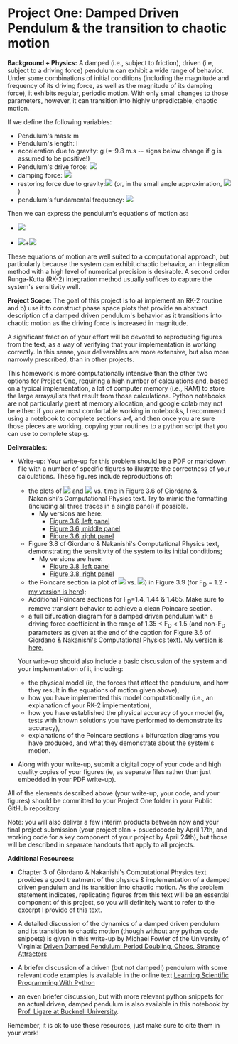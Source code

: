Project One: Damped Driven Pendulum & the transition to chaotic motion
=====================

**Background + Physics:** A damped (i.e., subject to friction), driven (i.e, subject to a driving force) pendulum can exhibit a wide range of behavior.  Under some combinations of initial conditions (including the magnitude and frequency of its driving force, as well as the magnitude of its damping force), it exhibits regular, periodic motion.  With only small changes to those parameters, however, it can transition into highly unpredictable, chaotic motion. 

If we define the following variables:

* Pendulum's mass: m
* Pendulum's length: l
* acceleration due to gravity: g (=-9.8 m.s -- signs below change if g is assumed to be positive!)
* Pendulum's drive force: <img src="https://render.githubusercontent.com/render/math?math=F(t) = F_0 \rm{sin}(\omega_D t)">
* damping force: <img src="https://render.githubusercontent.com/render/math?math=-q \omega"> 
* restoring force due to gravity:<img src="https://render.githubusercontent.com/render/math?math=-m g l \rm{sin} \theta"> (or, in the small angle approximation, <img src="https://render.githubusercontent.com/render/math?math=-m g l \theta">) 
* pendulum's fundamental frequency: <img src="https://render.githubusercontent.com/render/math?math=\omega_0 = \sqrt{\frac{g}{l}}">


Then we can express the pendulum's equations of motion as:

* <img src="https://render.githubusercontent.com/render/math?math=\delta \theta = \omega">

* <img src="https://render.githubusercontent.com/render/math?math=\delta \omega = - \omega_0^2 \rm{sin} \theta - q \omega">+<img src="https://render.githubusercontent.com/render/math?math=F_0 \rm{sin} (\omega_D t)">

These equations of motion are well suited to a computational approach, but particularly because the system can exhibit chaotic behavior, an integration method with a high level of numerical precision is desirable.  A second order Runga-Kutta (RK-2) integration method usually suffices to capture the system's sensitivity well. 


**Project Scope:** The goal of this project is to a) implement an RK-2 routine and b) use it to construct phase space plots that provide an abstract description of a damped driven pendulum's behavior as it transitions into chaotic motion as the driving force is increased in magnitude. 

A significant fraction of your effort will be devoted to reproducing figures from the text, as a way of verifying that your implementation is working correctly.  In this sense, your deliverables are more extensive, but also more narrowly prescribed, than in other projects.  

This homework is more computationally intensive than the other two options for Project One, requiring a high number of calculations and, based on a typical implementation, a lot of computer memory (i.e., RAM) to store the large arrays/lists that result from those calculations.  Python notebooks are not particularly great at memory allocation, and google colab may not be either: if you are most comfortable working in notebooks, I recommend using a notebook to complete sections a-f, and then once you are sure those pieces are working, copying your routines to a python script that you can use to complete step g.


**Deliverables:**

* Write-up: Your write-up for this problem should be a PDF or markdown file with a number of specific figures to illustrate the correctness of your calculations.  These figures include reproductions of:
    * the plots of <img src="https://render.githubusercontent.com/render/math?math=\theta"> and <img src="https://render.githubusercontent.com/render/math?math=\omega"> vs. time in Figure 3.6 of Giordano & Nakanishi's Computational Physics text.  Try to mimic the formatting (including all three traces in a single panel) if possible.
        * My versions are here:
            * <a href="https://github.com/PHYS486-S22/PHYS486-S22/blob/main/ProjectOne/Figures/ReplicateFigure3.6.left.png">Figure 3.6, left panel</a>
            * <a href="https://github.com/PHYS486-S22/PHYS486-S22/blob/main/ProjectOne/Figures/ReplicateFigure3.6.middle.jpg">Figure 3.6, middle panel</a>
            * <a href="https://github.com/PHYS486-S22/PHYS486-S22/blob/main/ProjectOne/Figures/ReplicateFigure3.6.right.jpg">Figure 3.6, right panel</a> 
    * Figure 3.8 of Giordano & Nakanishi's Computational Physics text, demonstrating the sensitivity of the system to its initial conditions;
        * My versions are here:
            * <a href="https://github.com/PHYS486-S22/PHYS486-S22/blob/main/ProjectOne/Figures/ReplicateFigure3.8.left.jpg">Figure 3.8, left panel</a>
            * <a href="https://github.com/PHYS486-S22/PHYS486-S22/blob/main/ProjectOne/Figures/ReplicateFigure3.8.right.jpg">Figure 3.8, right panel</a>
    * the Poincare section (a plot of <img src="https://render.githubusercontent.com/render/math?math=\theta"> vs. <img src="https://render.githubusercontent.com/render/math?math=\omega">) in Figure 3.9 (for F<sub>D</sub> = 1.2 - <a href="https://github.com/PHYS486-S22/PHYS486-S22/blob/main/ProjectOne/Figures/ReplicateFigure3.9.jpg">my version is here</a>);
    * Additional Poincare sections for F<sub>D</sub>=1.4, 1.44 \& 1.465.  Make sure to remove transient behavior to achieve a clean Poincare section.
    * a full bifurcation diagram for a damped driven pendulum with a driving force coefficient in the range of 1.35 < F<sub>D</sub> < 1.5 (and non-F<sub>D</sub> parameters as given at the end of the caption for Figure 3.6 of Giordano & Nakanishi's Computational Physics text).  <a href="https://github.com/PHYS486-S22/PHYS486-S22/blob/main/ProjectOne/Figures/ReplicateFigure3.11.png">My version is here.</a>

	Your write-up should also include a basic discussion of the system and your implementation of it, including:
    
    * the physical model (ie, the forces that affect the pendulum, and how they result in the equations of motion given above), 
    * how you have implemented this model computationally (i.e., an explanation of your RK-2 implementation),
    * how you have established the physical accuracy of your model (ie, tests with known solutions you have performed to demonstrate its accuracy),  
    * explanations of the Poincare sections + bifurcation diagrams you have produced, and what they demonstrate about the system's motion. 

* Along with your write-up, submit a digital copy of your code and high quality copies of your figures (ie, as separate files rather than just embedded in your PDF write-up). 

All of the elements described above (your write-up, your code, and your figures) should be committed to your Project One folder in your Public GitHub repository.  

Note: you will also deliver a few interim products between now and your final project submission (your project plan + psuedocode by April 17th, and working code for a key component of your project by April 24th), but those will be described in separate handouts that apply to all projects.


**Additional Resources:** 

* Chapter 3 of Giordano & Nakanishi's Computational Physics text provides a good treatment of the physics & implementation of a damped driven pendulum and its transition into chaotic motion.  As the problem statement indicates, replicating figures from this text will be an essential component of this project, so you will definitely want to refer to the excerpt I provide of this text.

* A detailed discussion of the dynamics of a damped driven pendulum and its transition to chaotic motion (though without any python code snippets) is given in this write-up by Michael Fowler of the University of Virginia: [Driven Damped Pendulum: Period Doubling, Chaos, Strange Attractors](https://galileoandeinstein.phys.virginia.edu/7010/CM_22a_Period_Doubling_Chaos.html)

* A briefer discussion of a driven (but not damped!) pendulum with some relevant code examples is available in the online text [Learning Scientific Programming With Python](https://scipython.com/blog/the-harmonically-driven-pendulum/)

* an even briefer discussion, but with more relevant python snippets for an actual driven, damped pendulum is also available in this notebook by [Prof. Ligare at Bucknell University](https://eg.bucknell.edu/~phys310/jupyter/chaotic_pendulum.html). 

Remember, it is ok to use these resources, just make sure to cite them in your work!
